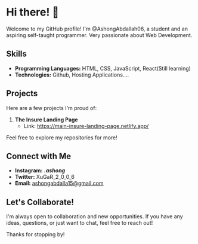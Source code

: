 # Hi there! 👋

Welcome to my GitHub profile! I'm @AshongAbdallah06, a student and an aspiring self-taught programmer. Very passionate about Web Development. 

## Skills

- **Programming Languages:** HTML, CSS, JavaScript, React(Still learning)
- **Technologies:** Github, Hosting Applications....

## Projects

Here are a few projects I'm proud of:

1. **The Insure Landing Page**
   - Link: https://main-insure-landing-page.netlify.app/

Feel free to explore my repositories for more!

## Connect with Me

- **Instagram:** **_.ashong_**
- **Twitter:** XuGaR_2_0_0_6
- **Email:** ashongabdalla15@gmail.com


## Let's Collaborate!

I'm always open to collaboration and new opportunities. If you have any ideas, questions, or just want to chat, feel free to reach out!

Thanks for stopping by!

